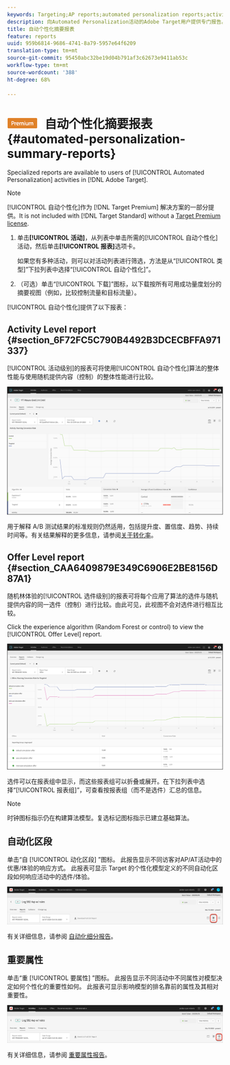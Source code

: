 ```yaml
---
keywords: Targeting;AP reports;automated personalization reports;activity level report;offer level report;offer detail report
description: 向Automated Personalization活动的Adobe Target用户提供专门报告。
title: 自动个性化摘要报表
feature: reports
uuid: 959b6814-9686-4741-8a79-5957e64f6209
translation-type: tm+mt
source-git-commit: 95450abc32be19d04b791af3c62673e9411ab53c
workflow-type: tm+mt
source-wordcount: '388'
ht-degree: 68%

---
```



# ![PREMIUM](/help/assets/premium.png) 自动个性化摘要报表{#automated-personalization-summary-reports}

Specialized reports are available to users of [!UICONTROL Automated Personalization] activities in [!DNL Adobe Target].

>[!NOTE]
>
>[!UICONTROL 自动个性化]作为 [!DNL Target Premium] 解决方案的一部分提供。It is not included with [!DNL Target Standard] without a [Target Premium license](/help/c-intro/intro.md#premium).

1. 单击&#x200B;**[!UICONTROL 活动]**，从列表中单击所需的[!UICONTROL 自动个性化]活动，然后单击&#x200B;**[!UICONTROL 报表]**&#x200B;选项卡。

   如果您有多种活动，则可以对活动列表进行筛选，方法是从“[!UICONTROL 类型]”下拉列表中选择“[!UICONTROL 自动个性化]”。

1. （可选）单击“[!UICONTROL 下载]”图标，以下载按所有可用成功量度划分的摘要视图（例如，比较控制流量和目标流量）。

[!UICONTROL 自动个性化]提供了以下报表：

## Activity Level report {#section_6F72FC5C790B4492B3DCECBFFA971337}

[!UICONTROL 活动级别]的报表可将使用[!UICONTROL 自动个性化]算法的整体性能与使用随机提供内容（控制）的整体性能进行比较。

![活动级别的报表](/help/c-reports/assets/box_plot_ap.png)

用于解释 A/B 测试结果的标准规则仍然适用，包括提升度、置信度、趋势、持续时间等。有关结果解释的更多信息，请参阅[关于转化率](/help/c-reports/conversion-rate.md#concept_2D9FEDE8F94A485DAC86D611BFBDC844)。

## Offer Level report {#section_CAA6409879E349C6906E2BE8156D87A1}

随机林体验的[!UICONTROL 选件级别]的报表可将每个应用了算法的选件与随机提供内容的同一选件（控制）进行比较。由此可见，此视图不会对选件进行相互比较。

Click the experience algorithm (Random Forest or control) to view the [!UICONTROL Offer Level] report.

![](assets/ap_OfferLevelRpt.png)

选件可以在报表组中显示，而这些报表组可以折叠或展开。在下拉列表中选择“[!UICONTROL 报表组]”，可查看按报表组（而不是选件）汇总的信息。

>[!NOTE]
>
>时钟图标指示仍在构建算法模型。复选标记图标指示已建立基础算法。

## 自动化区段

单击“自 [!UICONTROL 动化区段] ”图标。 此报告显示不同访客对AP/AT活动中的优惠/体验的响应方式。 此报表可显示 Target 的个性化模型定义的不同自动化区段如何响应活动中的选件/体验。

![自动细分图标](/help/c-reports/assets/icon-automated-sements-ap.png)

有关详细信息，请参阅 [自动化细分报告](/help/c-reports/c-personalization-insights-reports/automated-segments-report.md)。

## 重要属性

单击“重 [!UICONTROL 要属性] ”图标。 此报告显示不同活动中不同属性对模型决定如何个性化的重要性如何。 此报表可显示影响模型的排名靠前的属性及其相对重要性。

![重要属性图标](/help/c-reports/assets/icon-important-attributes-ap.png)

有关详细信息，请参阅 [重要属性报告](/help/c-reports/c-personalization-insights-reports/important-attributes-report.md)。